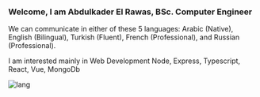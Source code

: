 ### Welcome, I am Abdulkader El Rawas, BSc. Computer Engineer 
We can communicate in either of these 5 languages: Arabic (Native), English (Bilingual), Turkish (Fluent), French (Professional), and Russian (Professional).

I am interested mainly in Web Development
Node, Express, Typescript, React, Vue, MongoDb

![lang](https://github-readme-stats.vercel.app/api/top-langs/?username=abdulkaderelrawas)
